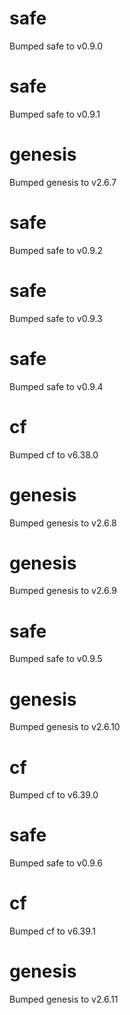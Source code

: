 
# safe
Bumped safe to v0.9.0

# safe
Bumped safe to v0.9.1

# genesis
Bumped genesis to v2.6.7

# safe
Bumped safe to v0.9.2

# safe
Bumped safe to v0.9.3

# safe
Bumped safe to v0.9.4

# cf
Bumped cf to v6.38.0

# genesis
Bumped genesis to v2.6.8

# genesis
Bumped genesis to v2.6.9

# safe
Bumped safe to v0.9.5

# genesis
Bumped genesis to v2.6.10

# cf
Bumped cf to v6.39.0

# safe
Bumped safe to v0.9.6

# cf
Bumped cf to v6.39.1

# genesis
Bumped genesis to v2.6.11
